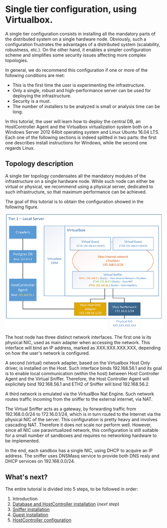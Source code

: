 # Single tier configuration, using Virtualbox.
A single tier configuration consists in installing all the mandatory parts of the distributed system on a single hardware node. Obviously, such a configuration frustrates the advantages of a distributed system (scalability, robustness, etc.). On the other hand, it enables a simpler configuration scheme and simplifies some security issues affecting more complex topologies.

In general, we do recommend this configuration if one or more of the following conditions are met:

- This is the first time the user is experimenting the infrastructure.
- Only a single, robust and high-performance server can be used for deploying the infrastructure.
- Security is a must.
- The number of installers to be analyzed is small or analysis time can be long.

In this tutorial, the user will learn how to deploy the central DB, an HostController Agent and the Virtualbox virtualization system both on a Windows Server 2012 64bit operating system and Linux Ubuntu 16.04 LTS. Each one of the following sections is indeed splitted in two parts: the first one describes install instructions for Windows, while the second one regards Linux.

## Topology description
A single tier topology condensates all the mandatory modules of the infrastructure on a single hardware node. While such node can either be virtual or physical, we recommend using a physical server, dedicated to such infrastructure, so that maximum performance can be achieved.

The goal of this tutorial is to obtain the configuration showed in the following figure.

![Single tier - virtualbox topology details](img/SingleTierVboxConf.png "Figure 1: Topology overview")

The host node has three distinct network interfaces. The first one is its physical NIC, used as main adapter when accessing the network. This interface will bind an IP address, marked as XXX.XXX.XXX.XXX, depending on how the user's network is configured.

A second (virtual) network adapter, based on the Virtualbox Host Only driver, is installed on the Host. Such interface binds 192.168.56.1 and its goal is to enable local communication (within the host) between Host Controller Agent and the Virtual Sniffer. Therefore, the Host Controller Agent will explicitely bind 192.168.56.1 and ETH2 of Sniffer will bind 192.168.56.2.

A third network is emulated via the VirtualBox Nat Engine. Such network routes traffic incoming from the sniffer to the external internet, via NAT. 

The Virtual Sniffer acts as a gateway, by forwarding traffic from 192.168.0.0/24 to 172.16.0.1/24, which is in turn routed to the Internet via the physical NIC of the server. This configuration is pretty heavy and involves cascading NAT. Therefore it does not scale nor perform well. However, since all NIC use paravirtualized network, this configuration is still suitable for a small number of sandboxes and requires no networking hardware to be implemented. 

In the end, each sandbox has a single NIC, using DHCP to acquire an IP address. The sniffer uses DNSMasq service to provide both DNS realy and DHCP services on 192.168.0.0/24.

## What's next?
The entire tutorial is divided into 5 steps, to be followed in order:

1. Introduction
1. [Database and HostController installation](2_DB_and_HostController.md) (_next step_)
1. [Sniffer installation](3_Sniffer.md)
1. [Guest installation](4_Guest.md)
1. [HostController configuration](5_Configuration.md)

